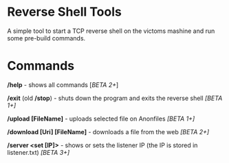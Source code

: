 # Reverse Shell Tools

A simple tool to start a TCP reverse shell on the victoms mashine and run some pre-build commands.

# Commands
**/help** - shows all commands [*BETA 2+*]

**/exit** (old **/stop**) - shuts down the program and exits the reverse shell  *[BETA 1+]*

**/upload [FileName]** - uploads selected file on Anonfiles  *[BETA 1+]*

**/download [Uri] [FileName]** - downloads a file from the web *[BETA 2+]*

**/server <set [IP]>** - shows or sets the listener IP (the IP is stored in listener.txt) *[BETA 3+]*
